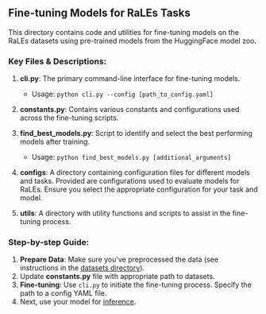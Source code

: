 ## Fine-tuning Models for RaLEs Tasks

This directory contains code and utilities for fine-tuning models on the RaLEs datasets using pre-trained models from the HuggingFace model zoo.

### Key Files & Descriptions:

1. **cli.py**: The primary command-line interface for fine-tuning models. 
    - Usage: `python cli.py --config [path_to_config.yaml]`
   
2. **constants.py**: Contains various constants and configurations used across the fine-tuning scripts.

3. **find_best_models.py**: Script to identify and select the best performing models after training.
    - Usage: `python find_best_models.py [additional_arguments]`

6. **configs**: A directory containing configuration files for different models and tasks. Provided are configurations used to evaluate models for RaLEs. Ensure you select the appropriate configuration for your task and model.

7. **utils**: A directory with utility functions and scripts to assist in the fine-tuning process.

### Step-by-step Guide:

1. **Prepare Data**: Make sure you've preprocessed the data (see instructions in the [datasets directory](../datasets/README.md)).
2. Update **constants.py** file with appropriate path to datasets.
3. **Fine-tuning**: Use `cli.py` to initiate the fine-tuning process. Specify the path to a config YAML file.
4. Next, use your model for [inference](../inference/README.md).
